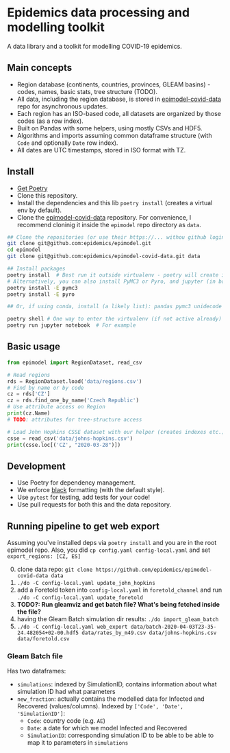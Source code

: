 # Epidemics data processing and modelling toolkit

A data library and a toolkit for modelling COVID-19 epidemics.

## Main concepts

* Region database (continents, countries, provinces, GLEAM basins) - codes, names, basic stats, tree structure (TODO).
* All data, including the region database, is stored in [epimodel-covid-data](https://github.com/epidemics/epimodel-covid-data) repo for asynchronous updates.
* Each region has an ISO-based code, all datasets are organized by those codes (as a row index).
* Built on Pandas with some helpers, using mostly CSVs and HDF5.
* Algorithms and imports assuming common dataframe structure (with `Code` and optionally `Date` row index).
* All dates are UTC timestamps, stored in ISO format with TZ.

## Install

* [Get Poetry](https://python-poetry.org/docs/#installation)
* Clone this repository.
* Install the dependencies and this lib `poetry install` (creates a virtual env by default).
* Clone the [epimodel-covid-data](https://github.com/epidemics/epimodel-covid-data/) repository. For convenience, I recommend cloninig it inside the `epimodel` repo directory as `data`.

```sh
## Clone the repositories (or use their https://... withou github login)
git clone git@github.com:epidemics/epimodel.git
cd epimodel
git clone git@github.com:epidemics/epimodel-covid-data.git data

## Install packages
poetry install  # Best run it outside virtualenv - poetry will create its own
# Alternatively, you can also install PyMC3 or Pyro, and jupyter (in both cases):
poetry install -E pymc3
poetry install -E pyro

## Or, if using conda, install (a likely list): pandas pymc3 unidecode jupyter ...

poetry shell # One way to enter the virtualenv (if not active already)
poetry run jupyter notebook  # For example
```

## Basic usage

```python
from epimodel import RegionDataset, read_csv

# Read regions
rds = RegionDataset.load('data/regions.csv')
# Find by name or by code
cz = rds['CZ']
cz = rds.find_one_by_name('Czech Republic')
# Use attribute access on Region
print(cz.Name)
# TODO: attributes for tree-structure access

# Load John Hopkins CSSE dataset with our helper (creates indexes etc.)
csse = read_csv('data/johns-hopkins.csv')
print(csse.loc[('CZ', "2020-03-28")])
```

## Development

* Use Poetry for dependency management.
* We enforce [black](https://github.com/psf/black) formatting (with the default style).
* Use `pytest` for testing, add tests for your code!
* Use pull requests for both this and the data repository.


## Running pipeline to get web export
Assuming you've installed deps via `poetry install` and you are in the root epimodel repo.
Also, you did `cp config.yaml config-local.yaml` and set `export_regions: [CZ, ES]`

0. clone data repo: `git clone https://github.com/epidemics/epimodel-covid-data data`
1. `./do -C config-local.yaml update_john_hopkins`
2. add a Foretold token into `config-local.yaml` in `foretold_channel` and run `./do -C config-local.yaml update_foretold`
3. **TODO?: Run gleamviz and get batch file? What's being fetched inside the file?** 
4. having the Gleam Batch simulation dir results: `./do import_gleam_batch`
5.  `./do -C config-local.yaml web_export data/batch-2020-04-03T23-35-24.482054+02-00.hdf5 data/rates_by_m49.csv data/johns-hopkins.csv data/foretold.csv` 

### Gleam Batch file
Has two dataframes:
* `simulations`: indexed by SimulationID, contains information about what simulation ID had what parameters
* `new_fraction`: actually contains the modelled data for Infected and Recovered (values/columns). Indexed by `['Code', 'Date', 'SimulationID']`:
    * `Code`: country code (e.g. `AE`)
    * `Date`: a date for which we model Infected and Recovered
    * `SimulationID`: corresponding simulation ID to be able to be able to map it to parameters in `simulations` 